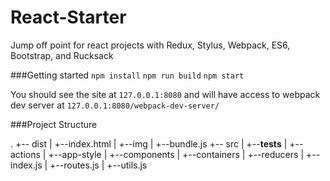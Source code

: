 # React-Starter
Jump off point for react projects with Redux, Stylus, Webpack, ES6, Bootstrap, and Rucksack

###Getting started
```npm install```
```npm run build```
```npm start```

You should see the site at ```127.0.0.1:8080``` and will have access to webpack dev server at ```127.0.0.1:8080/webpack-dev-server/```

###Project Structure

.
+-- dist
| +--index.html
| +--img
| +--bundle.js
+-- src
| +--__tests__
| +--actions
| +--app-style
| +--components
| +--containers
| +--reducers
| +--index.js
| +--routes.js
| +--utils.js
